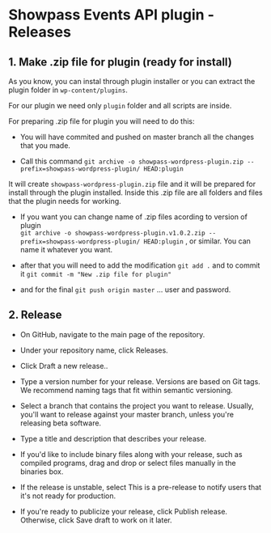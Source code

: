 # Showpass Events API plugin - Releases

## 1. Make .zip file for plugin (ready for install)

As you know, you can instal through plugin installer or you can extract the plugin folder in `wp-content/plugins`.

For our plugin we need only `plugin` folder and all scripts are inside.

For preparing .zip file for plugin you will need to do this:

* You will have commited and pushed on master branch all the changes that you made.

* Call this command `git archive -o showpass-wordpress-plugin.zip --prefix=showpass-wordpress-plugin/ HEAD:plugin`           

It will create `showpass-wordpress-plugin.zip` file and it will be prepared for install through the plugin installed. Inside this .zip file are all folders and files that the plugin needs for working.

* If you want you can change name of .zip files acording to version of plugin          
`git archive -o showpass-wordpress-plugin.v1.0.2.zip --prefix=showpass-wordpress-plugin/ HEAD:plugin` , or similar. You can name it whatever you want.

* after that you will need to add the modification `git add .` and to commit it `git commit -m "New .zip file for plugin"`

* and for the final `git push origin master` ... user and password.



## 2. Release

* On GitHub, navigate to the main page of the repository.

* Under your repository name, click Releases.

* Click Draft a new release..

* Type a version number for your release. Versions are based on Git tags. We recommend naming tags that fit within semantic versioning.

* Select a branch that contains the project you want to release. Usually, you'll want to release against your master branch, unless you're releasing beta software.

* Type a title and description that describes your release.

* If you'd like to include binary files along with your release, such as compiled programs, drag and drop or select files manually in the binaries box.

* If the release is unstable, select This is a pre-release to notify users that it's not ready for production.

* If you're ready to publicize your release, click Publish release. Otherwise, click Save draft to work on it later.
